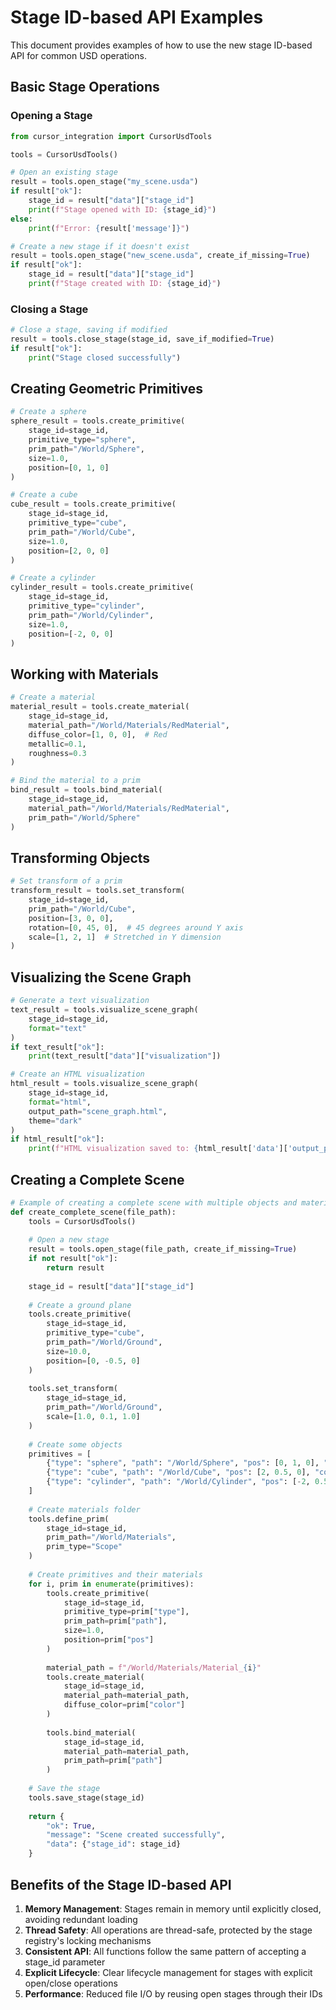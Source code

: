 # Stage ID-based API Examples

This document provides examples of how to use the new stage ID-based API for common USD operations.

## Basic Stage Operations

### Opening a Stage

```python
from cursor_integration import CursorUsdTools

tools = CursorUsdTools()

# Open an existing stage
result = tools.open_stage("my_scene.usda")
if result["ok"]:
    stage_id = result["data"]["stage_id"]
    print(f"Stage opened with ID: {stage_id}")
else:
    print(f"Error: {result['message']}")

# Create a new stage if it doesn't exist
result = tools.open_stage("new_scene.usda", create_if_missing=True)
if result["ok"]:
    stage_id = result["data"]["stage_id"]
    print(f"Stage created with ID: {stage_id}")
```

### Closing a Stage

```python
# Close a stage, saving if modified
result = tools.close_stage(stage_id, save_if_modified=True)
if result["ok"]:
    print("Stage closed successfully")
```

## Creating Geometric Primitives

```python
# Create a sphere
sphere_result = tools.create_primitive(
    stage_id=stage_id,
    primitive_type="sphere",
    prim_path="/World/Sphere",
    size=1.0,
    position=[0, 1, 0]
)

# Create a cube
cube_result = tools.create_primitive(
    stage_id=stage_id,
    primitive_type="cube",
    prim_path="/World/Cube",
    size=1.0,
    position=[2, 0, 0]
)

# Create a cylinder
cylinder_result = tools.create_primitive(
    stage_id=stage_id,
    primitive_type="cylinder",
    prim_path="/World/Cylinder",
    size=1.0,
    position=[-2, 0, 0]
)
```

## Working with Materials

```python
# Create a material
material_result = tools.create_material(
    stage_id=stage_id,
    material_path="/World/Materials/RedMaterial",
    diffuse_color=[1, 0, 0],  # Red
    metallic=0.1,
    roughness=0.3
)

# Bind the material to a prim
bind_result = tools.bind_material(
    stage_id=stage_id,
    material_path="/World/Materials/RedMaterial",
    prim_path="/World/Sphere"
)
```

## Transforming Objects

```python
# Set transform of a prim
transform_result = tools.set_transform(
    stage_id=stage_id,
    prim_path="/World/Cube",
    position=[3, 0, 0],
    rotation=[0, 45, 0],  # 45 degrees around Y axis
    scale=[1, 2, 1]  # Stretched in Y dimension
)
```

## Visualizing the Scene Graph

```python
# Generate a text visualization
text_result = tools.visualize_scene_graph(
    stage_id=stage_id,
    format="text"
)
if text_result["ok"]:
    print(text_result["data"]["visualization"])

# Create an HTML visualization
html_result = tools.visualize_scene_graph(
    stage_id=stage_id,
    format="html",
    output_path="scene_graph.html",
    theme="dark"
)
if html_result["ok"]:
    print(f"HTML visualization saved to: {html_result['data']['output_path']}")
```

## Creating a Complete Scene

```python
# Example of creating a complete scene with multiple objects and materials
def create_complete_scene(file_path):
    tools = CursorUsdTools()
    
    # Open a new stage
    result = tools.open_stage(file_path, create_if_missing=True)
    if not result["ok"]:
        return result
    
    stage_id = result["data"]["stage_id"]
    
    # Create a ground plane
    tools.create_primitive(
        stage_id=stage_id,
        primitive_type="cube",
        prim_path="/World/Ground",
        size=10.0,
        position=[0, -0.5, 0]
    )
    
    tools.set_transform(
        stage_id=stage_id,
        prim_path="/World/Ground",
        scale=[1.0, 0.1, 1.0]
    )
    
    # Create some objects
    primitives = [
        {"type": "sphere", "path": "/World/Sphere", "pos": [0, 1, 0], "color": [1, 0, 0]},
        {"type": "cube", "path": "/World/Cube", "pos": [2, 0.5, 0], "color": [0, 0, 1]},
        {"type": "cylinder", "path": "/World/Cylinder", "pos": [-2, 0.5, 0], "color": [0, 1, 0]}
    ]
    
    # Create materials folder
    tools.define_prim(
        stage_id=stage_id,
        prim_path="/World/Materials",
        prim_type="Scope"
    )
    
    # Create primitives and their materials
    for i, prim in enumerate(primitives):
        tools.create_primitive(
            stage_id=stage_id,
            primitive_type=prim["type"],
            prim_path=prim["path"],
            size=1.0,
            position=prim["pos"]
        )
        
        material_path = f"/World/Materials/Material_{i}"
        tools.create_material(
            stage_id=stage_id,
            material_path=material_path,
            diffuse_color=prim["color"]
        )
        
        tools.bind_material(
            stage_id=stage_id,
            material_path=material_path,
            prim_path=prim["path"]
        )
    
    # Save the stage
    tools.save_stage(stage_id)
    
    return {
        "ok": True,
        "message": "Scene created successfully",
        "data": {"stage_id": stage_id}
    }
```

## Benefits of the Stage ID-based API

1. **Memory Management**: Stages remain in memory until explicitly closed, avoiding redundant loading
2. **Thread Safety**: All operations are thread-safe, protected by the stage registry's locking mechanisms
3. **Consistent API**: All functions follow the same pattern of accepting a stage_id parameter
4. **Explicit Lifecycle**: Clear lifecycle management for stages with explicit open/close operations
5. **Performance**: Reduced file I/O by reusing open stages through their IDs 